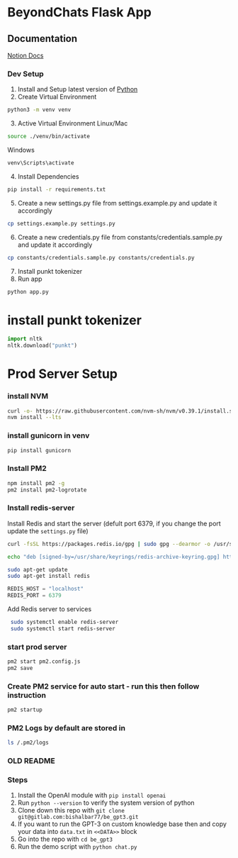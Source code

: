 # BeyondChats Flask App

## Documentation
[Notion Docs](
https://beyondexams.notion.site/Setup-Flask-server-da57385af603482ca37fd752250ebbd5)

### Dev Setup
1. Install and Setup latest version of [Python](https://www.python.org/downloads/)
2. Create Virtual Environment
```bash
python3 -m venv venv
```
3. Active Virtual Environment
Linux/Mac
```bash
source ./venv/bin/activate
```
Windows
```cmd
venv\Scripts\activate
```
4. Install Dependencies
```bash
pip install -r requirements.txt
```
5. Create a new settings.py file from settings.example.py and update it accordingly
```bash
cp settings.example.py settings.py
```
6. Create a new credentials.py file from constants/credentials.sample.py and update it accordingly
```bash
cp constants/credentials.sample.py constants/credentials.py
```
7. Install punkt tokenizer
8. Run app
```bash
python app.py
```

# install punkt tokenizer
```python
import nltk
nltk.download("punkt")
```


# Prod Server Setup

### install NVM
```bash
curl -o- https://raw.githubusercontent.com/nvm-sh/nvm/v0.39.1/install.sh | bash
nvm install --lts
```

### install gunicorn in venv
```bash
pip install gunicorn
```

### Install PM2
```bash
npm install pm2 -g
pm2 install pm2-logrotate
```

### Install redis-server
Install Redis and start the server (defult port 6379, if you change the port update the `settings.py` file)
```bash
curl -fsSL https://packages.redis.io/gpg | sudo gpg --dearmor -o /usr/share/keyrings/redis-archive-keyring.gpg

echo "deb [signed-by=/usr/share/keyrings/redis-archive-keyring.gpg] https://packages.redis.io/deb $(lsb_release -cs) main" | sudo tee /etc/apt/sources.list.d/redis.list

sudo apt-get update
sudo apt-get install redis
```

```python
REDIS_HOST = "localhost"
REDIS_PORT = 6379
```
Add Redis server to services
```bash
 sudo systemctl enable redis-server
 sudo systemctl start redis-server
```

### start prod server
```bash
pm2 start pm2.config.js
pm2 save
```

### Create PM2 service for auto start - run this then follow instruction
```bash
pm2 startup
```

### PM2 Logs by default are stored in 
```bash
ls /.pm2/logs
```

### OLD README
<!-- # GPT3 -->

### Steps

1. Install the OpenAI module with `pip install openai`
2. Run `python --version` to verify the system version of python
3. Clone down this repo with `git clone git@gitlab.com:bishalbar77/be_gpt3.git`
4. If you want to run the GPT-3 on custom knowledge base then and copy your data into `data.txt` in `<<DATA>>` block
5. Go into the repo with `cd be_gpt3`
6. Run the demo script with `python chat.py`